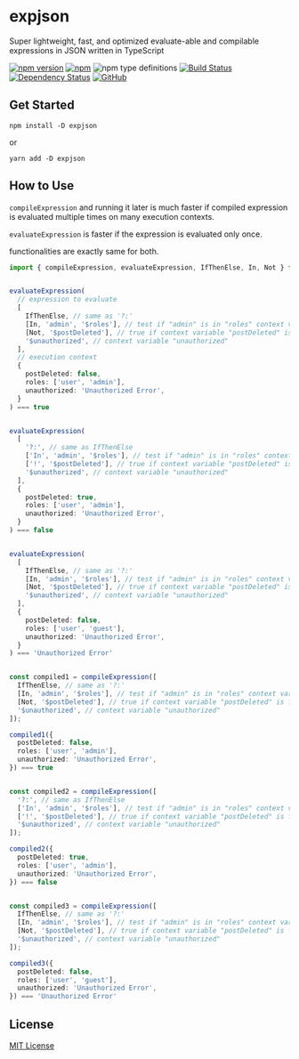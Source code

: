 # expjson
Super lightweight, fast, and optimized evaluate-able and compilable expressions in JSON written in TypeScript

[![npm version](https://badge.fury.io/js/expjson.svg)](https://badge.fury.io/js/expjson)
[![npm](https://img.shields.io/npm/dw/expjson.svg)](https://www.npmjs.com/package/expjson)
![npm type definitions](https://img.shields.io/npm/types/expjson.svg)
[![Build Status](https://travis-ci.org/joonhocho/expjson.svg?branch=master)](https://travis-ci.org/joonhocho/expjson)
[![Dependency Status](https://david-dm.org/joonhocho/expjson.svg)](https://david-dm.org/joonhocho/expjson)
[![GitHub](https://img.shields.io/github/license/joonhocho/expjson.svg)](https://github.com/joonhocho/expjson/blob/master/LICENSE)

## Get Started
```
npm install -D expjson
```
or
```
yarn add -D expjson
```

## How to Use
`compileExpression` and running it later is much faster if compiled expression is evaluated multiple times on many execution contexts.

`evaluateExpression` is faster if the expression is evaluated only once.

functionalities are exactly same for both.

```typescript
import { compileExpression, evaluateExpression, IfThenElse, In, Not } from 'expjson';


evaluateExpression(
  // expression to evaluate
  [
    IfThenElse, // same as '?:'
    [In, 'admin', '$roles'], // test if "admin" is in "roles" context variable
    [Not, '$postDeleted'], // true if context variable "postDeleted" is false
    '$unauthorized', // context variable "unauthorized"
  ],
  // execution context
  {
    postDeleted: false,
    roles: ['user', 'admin'],
    unauthorized: 'Unauthorized Error',
  }
) === true


evaluateExpression(
  [
    '?:', // same as IfThenElse
    ['In', 'admin', '$roles'], // test if "admin" is in "roles" context variable
    ['!', '$postDeleted'], // true if context variable "postDeleted" is false
    '$unauthorized', // context variable "unauthorized"
  ],
  {
    postDeleted: true,
    roles: ['user', 'admin'],
    unauthorized: 'Unauthorized Error',
  }
) === false


evaluateExpression(
  [
    IfThenElse, // same as '?:'
    [In, 'admin', '$roles'], // test if "admin" is in "roles" context variable
    [Not, '$postDeleted'], // true if context variable "postDeleted" is false
    '$unauthorized', // context variable "unauthorized"
  ],
  {
    postDeleted: false,
    roles: ['user', 'guest'],
    unauthorized: 'Unauthorized Error',
  }
) === 'Unauthorized Error'


const compiled1 = compileExpression([
  IfThenElse, // same as '?:'
  [In, 'admin', '$roles'], // test if "admin" is in "roles" context variable
  [Not, '$postDeleted'], // true if context variable "postDeleted" is false
  '$unauthorized', // context variable "unauthorized"
]);

compiled1({
  postDeleted: false,
  roles: ['user', 'admin'],
  unauthorized: 'Unauthorized Error',
}) === true


const compiled2 = compileExpression([
  '?:', // same as IfThenElse
  ['In', 'admin', '$roles'], // test if "admin" is in "roles" context variable
  ['!', '$postDeleted'], // true if context variable "postDeleted" is false
  '$unauthorized', // context variable "unauthorized"
]);

compiled2({
  postDeleted: true,
  roles: ['user', 'admin'],
  unauthorized: 'Unauthorized Error',
}) === false


const compiled3 = compileExpression([
  IfThenElse, // same as '?:'
  [In, 'admin', '$roles'], // test if "admin" is in "roles" context variable
  [Not, '$postDeleted'], // true if context variable "postDeleted" is false
  '$unauthorized', // context variable "unauthorized"
]);

compiled3({
  postDeleted: false,
  roles: ['user', 'guest'],
  unauthorized: 'Unauthorized Error',
}) === 'Unauthorized Error'
```

## License
[MIT License](https://github.com/joonhocho/expjson/blob/master/LICENSE)
